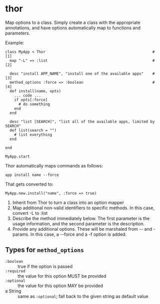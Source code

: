 thor
====

Map options to a class. Simply create a class with the appropriate annotations, and have options automatically map
to functions and parameters.

Example:

    class MyApp < Thor                                                # [1]
      map "-L" => :list                                               # [2]
                                                                    
      desc "install APP_NAME", "install one of the available apps"    # [3]
      method_options :force => :boolean                               # [4]
      def install(name, opts)
        ... code ...
        if opts[:force]
          # do something
        end
      end
      
      desc "list [SEARCH]", "list all of the available apps, limited by SEARCH"
      def list(search = "")
        # list everything
      end
      
    end
    
    MyApp.start
    
Thor automatically maps commands as follows:

    app install name --force
    
That gets converted to:

    MyApp.new.install("name", :force => true)

1.  Inherit from Thor to turn a class into an option mapper
2.  Map additional non-valid identifiers to specific methods. In this case,
    convert -L to :list
3.  Describe the method immediately below. The first parameter is the usage information,
    and the second parameter is the description.
4.  Provide any additional options. These will be marshaled from -- and - params.
    In this case, a --force and a -f option is added.
    
Types for `method_options`
--------------------------

<dl>
  <dt><code>:boolean</code></dt>
  <dd>true if the option is passed</dd>
  <dt><code>:required</code></dt>
  <dd>the value for this option MUST be provided</dd>
  <dt><code>:optional</code></dt>
  <dd>the value for this option MAY be provided</dd>
  <dt>a String</dt>
  <dd>same as <code>:optional</code>; fall back to the given string as default value</dd>
</dl>